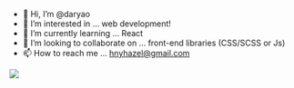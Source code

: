 - 👋 Hi, I’m @daryao
- 👀 I’m interested in ... web development!
- 🌱 I’m currently learning ... React
- 💞️ I’m looking to collaborate on ... front-end libraries (CSS/SCSS or Js)
- 📫 How to reach me ... hnyhazel@gmail.com

<img src="https://www.codewars.com/users/hnyhazel/badges/small">
